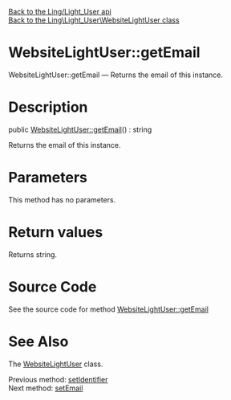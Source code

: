 [Back to the Ling/Light_User api](https://github.com/lingtalfi/Light_User/blob/master/doc/api/Ling/Light_User.md)<br>
[Back to the Ling\Light_User\WebsiteLightUser class](https://github.com/lingtalfi/Light_User/blob/master/doc/api/Ling/Light_User/WebsiteLightUser.md)


WebsiteLightUser::getEmail
================



WebsiteLightUser::getEmail — Returns the email of this instance.




Description
================


public [WebsiteLightUser::getEmail](https://github.com/lingtalfi/Light_User/blob/master/doc/api/Ling/Light_User/WebsiteLightUser/getEmail.md)() : string




Returns the email of this instance.




Parameters
================

This method has no parameters.


Return values
================

Returns string.








Source Code
===========
See the source code for method [WebsiteLightUser::getEmail](https://github.com/lingtalfi/Light_User/blob/master/WebsiteLightUser.php#L278-L281)


See Also
================

The [WebsiteLightUser](https://github.com/lingtalfi/Light_User/blob/master/doc/api/Ling/Light_User/WebsiteLightUser.md) class.

Previous method: [setIdentifier](https://github.com/lingtalfi/Light_User/blob/master/doc/api/Ling/Light_User/WebsiteLightUser/setIdentifier.md)<br>Next method: [setEmail](https://github.com/lingtalfi/Light_User/blob/master/doc/api/Ling/Light_User/WebsiteLightUser/setEmail.md)<br>


